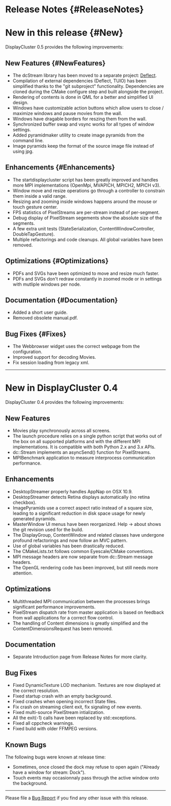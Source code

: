 Release Notes {#ReleaseNotes}
============

# New in this release {#New}

DisplayCluster 0.5 provides the following improvements:

## New Features {#NewFeatures}

* The dcStream library has been moved to a separate project:
  [Deflect](https://github.com/BlueBrain/Deflect).
* Compilation of external dependencies (Deflect, TUIO) has been simplified
  thanks to the "git subproject" functionality. Dependencies are cloned during
  the CMake configure step and built alongside the project.
* Rendering of contents is done in QML for a better and simplified UI design.
* Windows have customizable action buttons which allow users to close / maximize
  windows and pause movies from the wall.
* Windows have dragable borders for reszing them from the wall.
* Synchronized buffer swap and vsync works for all types of window settings.
* Added pyramidmaker utility to create image pyramids from the command line.
* Image pyramids keep the format of the source image file instead of using jpg.

## Enhancements {#Enhancements}

* The startdisplaycluster script has been greatly improved and handles more MPI
  implementations (OpenMpi, MVAPICH, MPICH2, MPICH v3).
* Window move and resize operations go through a controller to constrain them
  inside a valid range.
* Resizing and zooming inside windows happens around the mouse or touch gesture
  center.
* FPS statistics of PixelStreams are per-stream instead of per-segment.
* Debug display of PixelStream segements show the absolute size of the segments.
* A few extra unit tests (StateSerialization, ContentWindowController,
  DoubleTapGesture).
* Multiple refactorings and code cleanups. All global variables have been
  removed.

## Optimizations {#Optimizations}

* PDFs and SVGs have been optimized to move and resize much faster.
* PDFs and SVGs don't redraw constantly in zoomed mode or in settings with
  mutliple windows per node.

## Documentation {#Documentation}

* Added a short user guide.
* Removed obsolete manual.pdf.

## Bug Fixes {#Fixes}

* The Webbrowser widget uses the correct webpage from the configuration.
* Improved support for decoding Movies.
* Fix session loading from legacy xml.

- - -

# New in DisplayCluster 0.4

DisplayCluster 0.4 provides the following improvements:

## New Features

* Movies play synchronously across all screens.
* The launch procedure relies on a single python script that works out of the
  box on all supported platforms and with the different MPI implementations. It
  is compatible with both Python 2.x and 3.x APIs.
* dc::Stream implements an asyncSend() function for PixelStreams.
* MPIBenchmark application to measure interprocess communication performance.

## Enhancements

* DesktopStreamer properly handles AppNap on OSX 10.9.
* DesktopStreamer detects Retina displays automatically (no retina checkbox).
* ImagePyramids use a correct aspect ratio instead of a square size, leading to
  a significant reduction in disk space usage for newly generated pyramids.
* MasterWindow UI menus have been reorganized. Help -> about shows the git
  revision used for the build.
* The DisplayGroup, ContentWindow and related classes have undergone
  profound refactorings and now follow an MVC pattern.
* Use of global variables has been drastically reduced.
* The CMakeLists.txt follows common Eyescale/CMake conventions.
* MPI message headers are now separate from dc::Stream message headers.
* The OpenGL rendering code has been improved, but still needs more attention.

## Optimizations

* Multithreaded MPI communication between the processes brings significant
  performance improvements.
* PixelStream dispatch rate from master application is based on feedback from
  wall applications for a correct flow control.
* The handling of Content dimensions is greatly simplified and the
  ContentDimensionsRequest has been removed.

## Documentation

* Separate Introduction page from Release Notes for more clarity.

## Bug Fixes

* Fixed DynamicTexture LOD mechanism. Textures are now displayed at the correct
  resolution.
* Fixed startup crash with an empty background.
* Fixed crashes when opening incorrect State files.
* Fix crash on streaming client exit, fix signaling of new events.
* Fixed multi-source PixelStream intialization.
* All the exit(-1) calls have been replaced by std::exceptions.
* Fixed all cppcheck warnings.
* Fixed build with older FFMPEG versions.

## Known Bugs

The following bugs were known at release time:
* Sometimes, once closed the dock may refuse to open again ("Already have a
  window for stream: Dock").
* Touch events may occasionnaly pass through the active window onto the
  background.

- - -

Please file a [Bug Report](https://bbpteam.epfl.ch/project/issues/browse/DISCL)
if you find any other issue with this release.
